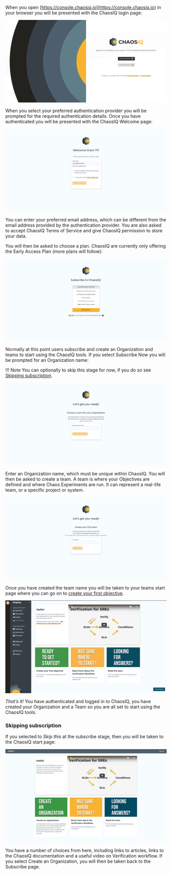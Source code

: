 When you open [https://console.chaosiq.io](https://console.chaosiq.io) in your browser you will be presented with the ChaosIQ login page:

![Login Page][login-page]

When you select your preferred authentication provider you will be prompted for the required authentication details. Once you have authenticated you will be presented with the ChaosIQ Welcome page:

![Welcome Page][welcome-page]

You can enter your preferred email address, which can be different from the email address provided by the authentication provider. You are also asked to accept ChaosIQ Terms of Service and give ChaosIQ permission to store your data.

You will then be asked to choose a plan. ChaosIQ are currently only offering the Early Access Plan (more plans will follow):


![Choose Plan][choose-plan]

Normally at this point users subscribe and create an Organization and teams to start using the ChaosIQ tools. If you select Subscribe Now you will be prompted for an Organization name:

!!! Note
    You can optionally to skip this stage for now, if you do so see [Skipping subscription](#skipping-subscription).

![Organization Name][organization-name]

Enter an Organization name, which must be unique within ChaosIQ. You will then be asked to create a team. A team is where your Objectives are defined and where Chaos Experiments are run. It can represent a real-life team, or a specific project or system.

![Team Name][team-name]

Once you have created the team name you will be taken to your teams start page where you can go on to [create your first objective](../first-objective).

![Team Start][team-start-page]

*That’s it!* You have authenticated  and logged in to ChaosIQ, you have created your Organization and a Team so you are all set to start using the ChaosIQ tools.


### Skipping subscription

If you selected to *Skip this* at the subscribe stage, then you will be taken to the ChaosIQ start page:

![Start Page][start-page]

You have a number of choices from here, including links to articles, links to the ChaosIQ documentation and a useful video on Verification workflow. If you select Create an Organization, you will then be taken back to the Subscribe page.

[start-page]: ./assets/start-page.png
[login-page]: ./assets/login-page.png
[welcome-page]: ./assets/welcome-page.png
[choose-plan]: ./assets/choose-plan.png
[organization-name]: ./assets/organization-name.png
[team-name]: ./assets/create-team-name.png
[team-start-page]: ./assets/team-start-page.png